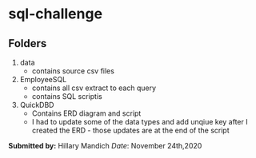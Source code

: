 # sql-challenge

## Folders
1. data
    * contains source csv files
2. EmployeeSQL
    * contains all csv extract to each query 
    * contains SQL scriptis 
3. QuickDBD
    * Contains ERD diagram and script 
    * I had to update some of the data types and add unqiue key after I created the ERD - those updates are at the end of the script 


    
**Submitted by:** Hillary Mandich
_Date_: November 24th,2020